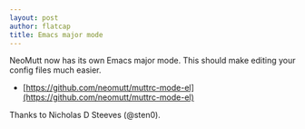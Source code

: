 ```yaml
---
layout: post
author: flatcap
title: Emacs major mode
---
```


NeoMutt now has its own Emacs major mode.
This should make editing your config files much easier.

- [https://github.com/neomutt/muttrc-mode-el](https://github.com/neomutt/muttrc-mode-el)

Thanks to Nicholas D Steeves (@sten0).

